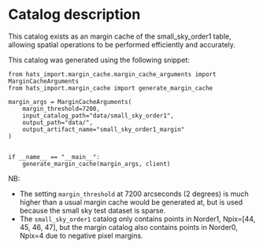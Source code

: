 # Catalog description

This catalog exists as an margin cache of the small_sky_order1 table,
allowing spatial operations to be performed efficiently and accurately.

This catalog was generated using the following snippet:

```
from hats_import.margin_cache.margin_cache_arguments import MarginCacheArguments
from hats_import.margin_cache import generate_margin_cache

margin_args = MarginCacheArguments(
    margin_threshold=7200,
    input_catalog_path="data/small_sky_order1",
    output_path="data/",
    output_artifact_name="small_sky_order1_margin"
)


if __name__ == "__main__":
    generate_margin_cache(margin_args, client)
```

NB: 

- The setting `margin_threshold` at 7200 arcseconds (2 degrees) is much higher than
  a usual margin cache would be generated at, but is used because the small sky test
  dataset is sparse.
- The `small_sky_order1` catalog only contains points in Norder1, Npix=[44, 45, 46, 47], but the margin catalog also contains points in Norder0, Npix=4 due to negative pixel margins.
